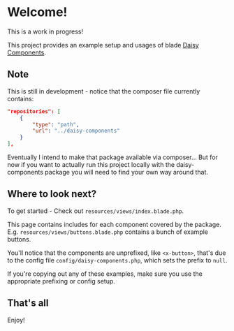 # Welcome!

This is a work in progress!

This project provides an example setup and usages of blade [Daisy Components](https://github.com/mister-simon/daisy-components).


## Note

This is still in development - notice that the composer file currently contains:

```json
"repositories": [
    {
        "type": "path",
        "url": "../daisy-components"
    }
],
```

Eventually I intend to make that package available via composer... But for now if you want to actually run this project locally with the daisy-components package you will need to find your own way around that. 

## Where to look next?

To get started - Check out `resources/views/index.blade.php`.

This page contains includes for each component covered by the package. E.g. `resources/views/buttons.blade.php` contains a bunch of example buttons.

You'll notice that the components are unprefixed, like `<x-button>`, that's due to the config file `config/daisy-components.php`, which sets the prefix to `null`.

If you're copying out any of these examples, make sure you use the appropriate prefixing or config setup.

## That's all

Enjoy!
